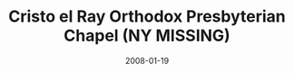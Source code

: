---
date: &id001 2008-01-19
end_date: null
location:
  address: Elmont
  city: NY
  state: MISSING
minister:
- end: 2008-01-01
  name: Nathan Ketchen
  start: 2008-01-01
  type: Supply Pastor
ministers:
- Nathan Ketchen
name: Cristo el Ray Orthodox Presbyterian Chapel
names: null
origination_date: *id001
raw_data: "NY\nElmont\nCristo el Ray Orthodox Presbyterian Chapel  (January 19, 2008\u2013\
  November 19, 2011)\nSupply: Nathan Ketchen, 2008\nOrg. Pastor: Nathan Ketchen, 2008\u2013\
  11"
received_from: null
states:
- MISSING
status:
  active: false
  end_date: 2011-11-19
  reason: supply
  received_from: null
  withdrawal_to: null
title: Cristo el Ray Orthodox Presbyterian Chapel (NY MISSING)
year_established:
- 2008

---